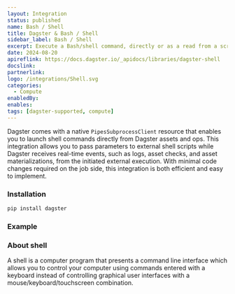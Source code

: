 ```yaml
---
layout: Integration
status: published
name: Bash / Shell
title: Dagster & Bash / Shell
sidebar_label: Bash / Shell
excerpt: Execute a Bash/shell command, directly or as a read from a script file.
date: 2024-08-20
apireflink: https://docs.dagster.io/_apidocs/libraries/dagster-shell
docslink:
partnerlink:
logo: /integrations/Shell.svg
categories:
  - Compute
enabledBy:
enables:
tags: [dagster-supported, compute]
---
```


Dagster comes with a native `PipesSubprocessClient` resource that enables you to launch shell commands directly from Dagster assets and ops. This integration allows you to pass parameters to external shell scripts while Dagster receives real-time events, such as logs, asset checks, and asset materializations, from the initiated external execution. With minimal code changes required on the job side, this integration is both efficient and easy to implement.

### Installation

```bash
pip install dagster
```

### Example

<CodeExample filePath="integrations/shell.py" language="python" />

### About shell

A shell is a computer program that presents a command line interface which allows you to control your computer using commands entered with a keyboard instead of controlling graphical user interfaces with a mouse/keyboard/touchscreen combination.
